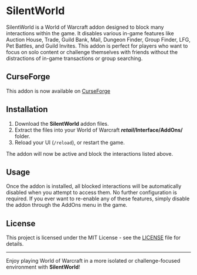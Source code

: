 # SilentWorld

SilentWorld is a World of Warcraft addon designed to block many interactions within the game. It disables various in-game features like Auction House, Trade, Guild Bank, Mail, Dungeon Finder, Group Finder, LFG, Pet Battles, and Guild Invites. This addon is perfect for players who want to focus on solo content or challenge themselves with friends without the distractions of in-game transactions or group searching.

## CurseForge

This addon is now available on [CurseForge](https://legacy.curseforge.com/wow/addons/silentworld)

## Installation

1. Download the **SilentWorld** addon files.
2. Extract the files into your World of Warcraft **_retail_/Interface/AddOns/** folder.
3. Reload your UI (`/reload`), or restart the game.

The addon will now be active and block the interactions listed above.

## Usage

Once the addon is installed, all blocked interactions will be automatically disabled when you attempt to access them. No further configuration is required. If you ever want to re-enable any of these features, simply disable the addon through the AddOns menu in the game.

## License

This project is licensed under the MIT License - see the [LICENSE](LICENSE) file for details.

---

Enjoy playing World of Warcraft in a more isolated or challenge-focused environment with **SilentWorld**!

